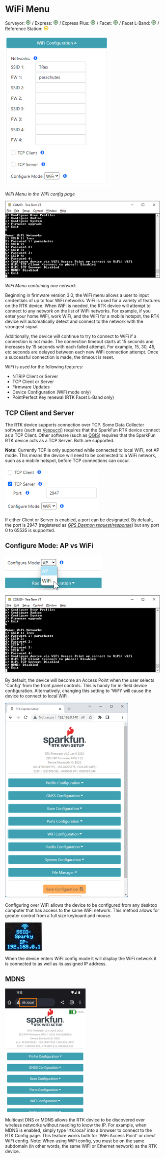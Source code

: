 # WiFi Menu

Surveyor: ![Feature Supported](img/GreenDot.png) / Express: ![Feature Supported](img/GreenDot.png) / Express Plus: ![Feature Supported](img/GreenDot.png) / Facet: ![Feature Supported](img/GreenDot.png) / Facet L-Band: ![Feature Supported](img/GreenDot.png) / Reference Station: ![Feature Partially Supported](img/YellowDot.png)

![WiFi Menu in AP Config page](img/SparkFun%20RTK%20AP%20WiFi%20Menu.png)

*WiFi Menu in the WiFi config page*

![WiFi Network Entry](img/SparkFun%20RTK%20WiFi%20Menu%20Terminal.png)

*WiFi Menu containing one network*

Beginning in firmware version 3.0, the WiFi menu allows a user to input credentials of up to four WiFi networks. WiFi is used for a variety of features on the RTK device. When WiFi is needed, the RTK device will attempt to connect to any network on the list of WiFi networks. For example, if you enter your home WiFi, work WiFi, and the WiFi for a mobile hotspot, the RTK device will automatically detect and connect to the network with the strongest signal.

Additionally, the device will continue to try to connect to WiFi if a connection is not made. The connection timeout starts at 15 seconds and increases by 15 seconds with each failed attempt. For example, 15, 30, 45, etc seconds are delayed between each new WiFi connection attempt. Once a successful connection is made, the timeout is reset.

WiFi is used for the following features:

* NTRIP Client or Server
* TCP Client or Server
* Firmware Updates
* Device Configuration (WiFi mode only)
* PointPerfect Key renewal (RTK Facet L-Band only)

## TCP Client and Server

The RTK device supports connection over TCP. Some Data Collector software (such as [Vespucci](gis_software.md#vespucci)) requires that the SparkFun RTK device connect as a TCP Client. Other software (such as [QGIS](gis_software.md#qgis)) requires that the SparkFun RTK device acts as a TCP Server. Both are supported.

**Note:** Currently TCP is only supported while connected to local WiFi, not AP mode. This means the device will need to be connected to a WiFi network, such as a mobile hotspot, before TCP connections can occur.

![TCP Port Entry](img/WiFi%20Config/SparkFun%20RTK%20Config%20-%20TCP%20Port.png)

If either Client or Server is enabled, a port can be designated. By default, the port is 2947 (registered as [*GPS Daemon request/response*](https://en.wikipedia.org/wiki/Gpsd)) but any port 0 to 65535 is supported.

## Configure Mode: AP vs WiFi

![Configure Mode in WiFi menu](img/WiFi%20Config/SparkFun%20RTK%20Config%20-%20Configure%20Mode.png)

![WiFi Network Entry](img/SparkFun%20RTK%20WiFi%20Menu%20Terminal.png)

By default, the device will become an Access Point when the user selects 'Config' from the front panel controls. This is handy for in-field device configuration. Alternatively, changing this setting to 'WiFi' will cause the device to connect to local WiFi. 

![Configuring RTK device over local WiFi](img/WiFi%20Config/SparkFun%20RTK%20AP%20Main%20Page%20over%20Local%20WiFi.png)

Configuring over WiFi allows the device to be configured from any desktop computer that has access to the same WiFi network. This method allows for greater control from a full size keyboard and mouse.

![RTK display showing local IP and SSID](img/WiFi%20Config/SparkFun%20RTK%20WiFi%20Config%20IP.png)

When the device enters WiFi config mode it will display the WiFi network it is connected to as well as its assigned IP address.

## MDNS

![Access using rtk.local](img/SparkFun%20RTK%20WiFi%20MDNS.png)

Multicast DNS or MDNS allows the RTK device to be discovered over wireless networks without needing to know the IP. For example, when MDNS is enabled, simply type 'rtk.local' into a browser to connect to the RTK Config page. This feature works both for 'WiFi Access Point' or direct WiFi config. Note: When using WiFi config, you must be on the same subdomain (in other words, the same WiFi or Ethernet network) as the RTK device.
